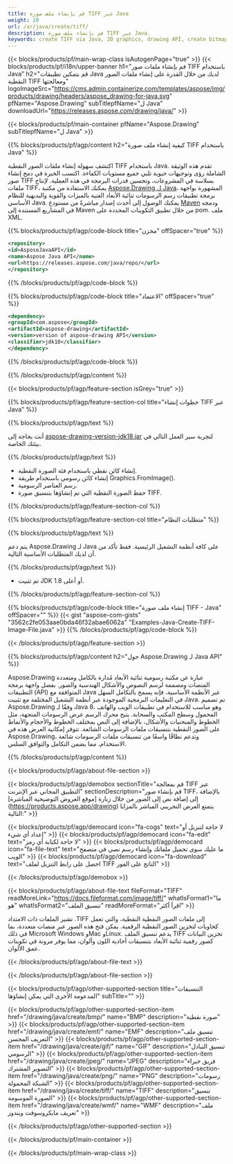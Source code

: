 ```yaml
---
title: قم بإنشاء ملف صورة TIFF عبر Java
weight: 20
url: /ar/java/create/tiff/
description: قم بإنشاء ملف صورة TIFF عبر Java.
keywords: create TIFF via Java, 2D graphics, drawing API, create bitmap in Java, Drawing ل Java, save bitmap, save TIFF image, cross-platform 2D graphic library, Bitmap class, vector graphics drawing, draw text, rendering raster images, TIFF image file
---
```


{{< blocks/products/pf/main-wrap-class isAutogenPage="true" >}}
{{< blocks/products/pf/i18n/upper-banner h1="قم بإنشاء ملفات صور TIFF باستخدام Java" h2="قم بتمكين تطبيقات Java لديك من خلال القدرة على إنشاء ملفات الصور النقطية TIFF ومعالجتها" logoImageSrc="https://cms.admin.containerize.com/templates/aspose/img/products/drawing/headers/aspose_drawing-for-java.svg" pfName="Aspose.Drawing" subTitlepfName="ل Java" downloadUrl="https://releases.aspose.com/drawing/java/" >}}

{{< blocks/products/pf/main-container pfName="Aspose.Drawing" subTitlepfName="ل Java" >}}


{{% blocks/products/pf/agp/content h2="كيفية إنشاء ملف صورة TIFF باستخدام Java" %}}

اكتشف سهولة إنشاء ملفات الصور النقطية TIFF باستخدام Java. تقدم هذه الوثيقة الشاملة رؤى وتوجيهات حيوية تلبي جميع مستويات الكفاءة. اكتسب الخبرة في دمج إنشاء صور TIFF بسلاسة في المشروعات، وتحسين قدرات البرمجة في هذه العملية. لإنتاج ملفات TIFF، يمكنك الاستفادة من مكتبة [Aspose.Drawing ل Java](https://products.aspose.com/drawing/java)، المشهورة بواجهة برمجة تطبيقات رسم الرسومات ثنائية الأبعاد الغنية بالميزات والقوية والبديهية للنظام الأساسي Java. يمكنك الوصول إلى أحدث إصدار مباشرةً من مستودع [Maven](https://releases.aspose.com/java/repo/com/aspose/aspose-drawing/) ودمجه في المشاريع المستندة إلى Maven من خلال تطبيق التكوينات المحددة على pom. ملف XML.

{{% blocks/products/pf/agp/code-block title="مخزن" offSpacer="true" %}}

```xml
<repository>
<id>AsposeJavaAPI</id>
<name>Aspose Java API</name>
<url>https://releases.aspose.com/java/repo/</url>
</repository>
```

{{% /blocks/products/pf/agp/code-block %}}

{{% blocks/products/pf/agp/code-block title="الاعتماد" offSpacer="true" %}}

```xml
<dependency>
<groupId>com.aspose</groupId>
<artifactId>aspose-drawing</artifactId>
<version>version of aspose-drawing API</version>
<classifier>jdk18</classifier>
</dependency>
```

{{% /blocks/products/pf/agp/code-block %}}

{{% /blocks/products/pf/agp/content %}}


{{< blocks/products/pf/agp/feature-section isGrey="true" >}}

{{% blocks/products/pf/agp/feature-section-col title="خطوات إنشاء TIFF عبر Java" %}}

{{% blocks/products/pf/agp/text %}}

أنت بحاجة إلى [aspose-drawing-version-jdk18.jar](https://releases.aspose.com/drawing/java/) لتجربة سير العمل التالي في بيئتك الخاصة.

{{% /blocks/products/pf/agp/text %}}

+ إنشاء كائن نقطي باستخدام فئة الصورة النقطية.
+ إنشاء كائن رسومي باستخدام طريقة Graphics.FromImage().
+ رسم العناصر الرسومية.
+ حفظ الصورة النقطية التي تم إنشاؤها بتنسيق صورة TIFF.

{{% /blocks/products/pf/agp/feature-section-col %}}

{{% blocks/products/pf/agp/feature-section-col title="متطلبات النظام" %}}

{{% blocks/products/pf/agp/text %}}

يتم دعم Aspose.Drawing لـ Java على كافة أنظمة التشغيل الرئيسية. فقط تأكد من أن لديك المتطلبات الأساسية التالية.

{{% /blocks/products/pf/agp/text %}}

- تم تثبيت JDK 1.8 أو أعلى.

{{% /blocks/products/pf/agp/feature-section-col %}}

{{% blocks/products/pf/agp/code-block title="إنشاء ملف صورة TIFF - Java" offSpacer="" %}}
{{< gist "aspose-com-gists" "3562c2fe053aae0bda46f32abae6062a" "Examples-Java-Create-TIFF-Image-File.java" >}}
{{% /blocks/products/pf/agp/code-block %}}

{{< /blocks/products/pf/agp/feature-section >}}


<!-- aboutfile Starts -->

{{% blocks/products/pf/agp/content h2="حول Aspose.Drawing لـ Java API" %}}

Aspose.Drawing عبارة عن مكتبة رسومية ثنائية الأبعاد مُدارة بالكامل ومتعددة المنصات ومصممة لرسم النصوص والأشكال الهندسية والصور. بفضل واجهة برمجة التطبيقات (API) المتوافقة مع Java عبر الأنظمة الأساسية، فإنه يسمح بالتكامل السهل في التعليمات البرمجية الموجودة عبر أنظمة التشغيل المختلفة مع تثبيت Java. تم تصميم Aspose.Drawing وفقًا لـ Java 8، وهو مناسب للاستخدام في تطبيقات الويب والهاتف المحمول وسطح المكتب والسحابة. يتيح محرك الرسم عرض الرسومات المتجهة، مثل الخطوط والمنحنيات والأشكال، بالإضافة إلى النص بمختلف الخطوط والأحجام والأنماط على الصور النقطية بتنسيقات ملفات الرسومات الشائعة. تتوفر إمكانية العرض هذه في Aspose.Drawing، وتدعم نطاقًا واسعًا من تنسيقات ملفات الرسومات شائعة الاستخدام، مما يضمن التكامل والتوافق السلس.

{{% /blocks/products/pf/agp/content %}}


{{< blocks/products/pf/agp/about-file-section >}}

{{< blocks/products/pf/agp/demobox sectionTitle="قم بمعالجة TIFF عبر التطبيق المجاني عبر الإنترنت" sectionDescription="قم بإنشاء صور TIFF، بالإضافة إلى إضافة نص إلى الصور من خلال زيارة [موقع العروض التوضيحية المباشرة] (https://products.aspose.app/drawing) يتمتع العرض التجريبي المباشر بالمزايا التالية:" >}}

{{< blocks/products/pf/agp/democard icon="fa-cogs" text="لا حاجة لتنزيل أو إعداد أي شيء" >}}
{{< blocks/products/pf/agp/democard icon="fa-edit" text="لا حاجة لكتابة أي رمز" >}}
{{< blocks/products/pf/agp/democard icon="fa-file-text" text="ما عليك سوى تحميل ملفاتك وإنشاء رسم نصي في متصفح الويب" >}}
{{< blocks/products/pf/agp/democard icon="fa-download" text="احصل على رابط التنزيل لملف TIFF الناتج على الفور" >}}

{{< /blocks/products/pf/agp/demobox >}}

{{< blocks/products/pf/agp/about-file-text fileFormat="TIFF" readMoreLink="https://docs.fileformat.com/image/tiff/" whatIsFormat1="ما هو" whatIsFormat2="تنسيق الملف" readMoreFormat="اقرأ أكثر" >}}

تشير الملفات ذات الامتداد .TIFF إلى ملفات الصور النقطية النقطية، والتي تعمل كحاويات لتخزين الصور النقطية الرقمية. يمكن فتح هذه الصور عبر منصات متعددة، بما في ذلك Microsoft Windows وMac وLinux. يدعم تنسيق الملف TIFF تخزين البيانات كصور رقمية ثنائية الأبعاد بتنسيقات أحادية اللون وألوان، مما يوفر مرونة في تكوينات عمق الألوان.

{{< /blocks/products/pf/agp/about-file-text >}}

{{< /blocks/products/pf/agp/about-file-section >}}

<!-- aboutfile Ends -->


{{< blocks/products/pf/agp/other-supported-section title="التنسيقات المدعومة الأخرى التي يمكن إنشاؤها" subTitle="" >}}

{{< blocks/products/pf/agp/other-supported-section-item href="/drawing/java/create/bmp/" name="BMP" description="صورة نقطية" >}}
{{< blocks/products/pf/agp/other-supported-section-item href="/drawing/java/create/emf/" name="EMF" description="تنسيق ملف التعريف المحسن" >}}
{{< blocks/products/pf/agp/other-supported-section-item href="/drawing/java/create/gif/" name="GIF" description="تنسيق التبادل الرسومي" >}}
{{< blocks/products/pf/agp/other-supported-section-item href="/drawing/java/create/jpeg/" name="JPEG" description="فريق خبراء التصوير المشترك" >}}
{{< blocks/products/pf/agp/other-supported-section-item href="/drawing/java/create/png/" name="PNG" description="رسومات الشبكة المحمولة" >}}
{{< blocks/products/pf/agp/other-supported-section-item href="/drawing/java/create/tiff/" name="TIFF" description="تنسيق الصورة الموسومة" >}}
{{< blocks/products/pf/agp/other-supported-section-item href="/drawing/java/create/wmf/" name="WMF" description="ملف تعريف مايكروسوفت ويندوز" >}}


{{< /blocks/products/pf/agp/other-supported-section >}}

{{< /blocks/products/pf/main-container >}}

{{< /blocks/products/pf/main-wrap-class >}}
